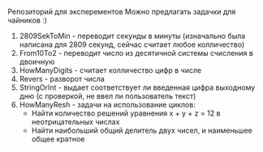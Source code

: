 Репозиторий для эксперементов
Можно предлагать задачки для чайников :)
1. 2809SekToMin - переводит секунды в минуты (изначально была написана для 2809 секунд, сейчас считает любое колличество)
2. From10To2 - переводит число из десятичной системы счисления в двоичную
3. HowManyDigits - считает колличество цифр в числе
4. Revers - разворот числа
5. StringOrInt - выдает соответствует ли введенная цифра выходному дню (с проверкой, не ввел ли пользователь текст)
6. HowManyResh - задачи на использование циклов:
   * Найти количество решений уравнения x + y + z = 12 в неотрицательных числах
   * Найти наибольший общий делитель двух чисел, и наименьшее общее кратное